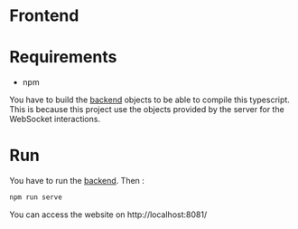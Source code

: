 # Frontend
# Requirements
- npm

You have to build the [backend](../backend/) objects to be able to compile this typescript. This is because this project use the objects provided by the server for the WebSocket interactions.

# Run
You have to run the [backend](../backend/). Then :
```sh
npm run serve
```
You can access the website on http://localhost:8081/